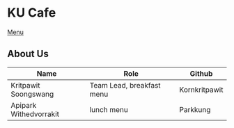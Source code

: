 # KU Cafe

[Menu](menu.md)

## About Us

| Name   | Role  | Github   |
|--------|-------|----------|
| Kritpawit Soongswang | Team Lead, breakfast menu | Kornkritpawit |
| Apipark Withedvorrakit | lunch menu | Parkkung |